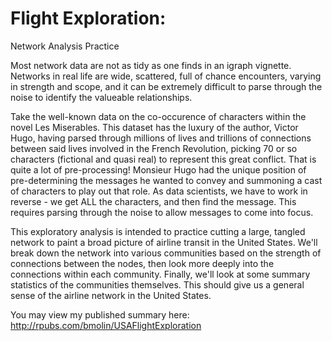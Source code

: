 # Flight Exploration: 
Network Analysis Practice

Most network data are not as tidy as one finds in an igraph vignette. Networks in real life are wide, scattered, full of chance encounters, varying in strength and scope, and it can be extremely difficult to parse through the noise to identify the valueable relationships.

Take the well-known data on the co-occurence of characters within the novel Les Miserables.  This dataset has the luxury of the author, Victor Hugo, having parsed through millions of lives and trillions of connections between said lives involved in the French Revolution, picking 70 or so characters (fictional and quasi real) to represent this great conflict.  That is quite a lot of pre-processing!  Monsieur Hugo had the unique position of pre-determining the messages he wanted to convey and summoning a cast of characters to play out that role.  As data scientists, we have to work in reverse - we get ALL the characters, and then find the message.  This requires parsing through the noise to allow messages to come into focus.

This exploratory analysis is intended to practice cutting a large, tangled network to paint a broad picture of airline transit in the United States.  We'll break down the network into various communities based on the strength of connections between the nodes, then look more deeply into the connections within each community.  Finally, we'll look at some summary statistics of the communities themselves.  This should give us a general sense of the airline network in the United States. 

You may view my published summary here:
<http://rpubs.com/bmolin/USAFlightExploration>